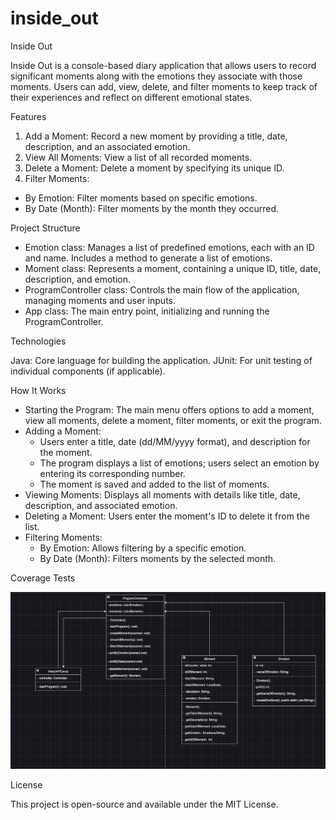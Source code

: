 # inside_out
Inside Out

Inside Out is a console-based diary application that allows users to record significant moments along with the emotions they associate with those moments. Users can add, view, delete, and filter moments to keep track of their experiences and reflect on different emotional states.

Features

1. Add a Moment: Record a new moment by providing a title, date, description, and an associated emotion.
2. View All Moments: View a list of all recorded moments.
3. Delete a Moment: Delete a moment by specifying its unique ID.
4. Filter Moments:
  - By Emotion: Filter moments based on specific emotions.
  - By Date (Month): Filter moments by the month they occurred.

Project Structure

 - Emotion class: Manages a list of predefined emotions, each with an ID and name. Includes a method to generate a list of emotions.
 - Moment class: Represents a moment, containing a unique ID, title, date, description, and emotion.
 - ProgramController class: Controls the main flow of the application, managing moments and user inputs.
 - App class: The main entry point, initializing and running the ProgramController.

Technologies

Java: Core language for building the application.
JUnit: For unit testing of individual components (if applicable).

How It Works

 - Starting the Program: The main menu offers options to add a moment, view all moments, delete a moment, filter moments, or exit the program.
 - Adding a Moment:
    * Users enter a title, date (dd/MM/yyyy format), and description for the moment.
    * The program displays a list of emotions; users select an emotion by entering its corresponding number.
    * The moment is saved and added to the list of moments.
 - Viewing Moments: Displays all moments with details like title, date, description, and associated emotion.
 - Deleting a Moment: Users enter the moment's ID to delete it from the list.
 - Filtering Moments:
    * By Emotion: Allows filtering by a specific emotion.
    * By Date (Month): Filters moments by the selected month.

Coverage Tests

![Test Coverage Screenshot](./images/diagram.png)


License

This project is open-source and available under the MIT License.